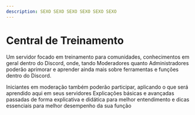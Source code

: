 ```yaml
---
description: SEXO SEXO SEXO SEXO SEXO SEXO
---
```


# Central de Treinamento

Um servidor focado em treinamento para comunidades, conhecimentos em geral dentro do Discord, onde, tando Moderadores quanto Administradores poderão aprimorar e aprender ainda mais sobre ferramentas e funções dentro do Discord.

Iniciantes em moderação também poderão participar, aplicando o que será aprendido aqui em seus servidores Explicações básicas e avançadas passadas de forma explicativa e didática para melhor entendimento e dicas essenciais para melhor desempenho da sua função
